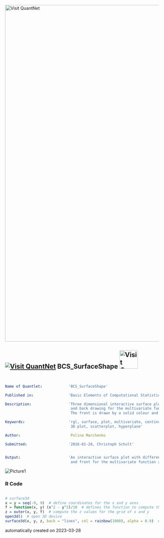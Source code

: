 [<img src="https://github.com/QuantLet/Styleguide-and-FAQ/blob/master/pictures/banner.png" width="1100" alt="Visit QuantNet">](http://quantlet.de/)

## [<img src="https://github.com/QuantLet/Styleguide-and-FAQ/blob/master/pictures/qloqo.png" alt="Visit QuantNet">](http://quantlet.de/) **BCS_SurfaceShape** [<img src="https://github.com/QuantLet/Styleguide-and-FAQ/blob/master/pictures/QN2.png" width="60" alt="Visit QuantNet 2.0">](http://quantlet.de/)

```yaml


Name of Quantlet:            'BCS_SurfaceShape'

Published in:                'Basic Elements of Computational Statistics'

Description:                 'Three dimensional interactive surface plot with different front
                              and back drawing for the multivariate function z = 0.1 * (x^2 - y^2).
                              The front is drawn by a solid colour and the back with lines.'

Keywords:                    'rgl, surface, plot, multivariate, continuous,
                              3D plot, scatterplot, hyperplane'

Author:                       Polina Marchenko

Submitted:                   '2016-01-28, Christoph Schult'


Output:                      'An interactive surface plot with different drawings for the back
                              and front for the multivariate function z = 0.1 * (x^2 - y^2).'

```

![Picture1](BCS_SurfaceShape.png)

### R Code
```r

# surface3d
x = y = seq(-9, 9)  # define coordinates for the x and y axes
f = function(x, y) (x^2 - y^2)/10  # defines the function to compute the z values depending on x and y
z = outer(x, y, f)  # compute the z values for the grid of x and y
open3d()  # open 3D device
surface3d(x, y, z, back = "lines", col = rainbow(1000), alpha = 0.9)  # define color and transparency level
```

automatically created on 2023-03-28